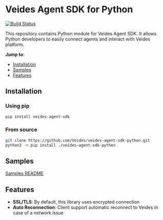 # Veides Agent SDK for Python

[![Build Status](https://travis-ci.org/Veides/veides-agent-sdk-python.svg?branch=master)](https://travis-ci.org/Veides/veides-agent-sdk-python)

This repository contains Python module for Veides Agent SDK. It allows Python developers to easily connect agents and interact with Veides platform. 

**Jump to**:

* [Installation](#Installation)
* [Samples](#Samples)
* [Features](#Features)

## Installation

### Using pip

```bash
pip install veides-agent-sdk
```

### From source

```bash
git clone https://github.com/Veides/veides-agent-sdk-python.git
python3 -m pip install ./veides-agent-sdk-python
```

## Samples

[Samples README](https://github.com/Veides/veides-agent-sdk-python/blob/master/samples)

## Features

- **SSL/TLS**: By default, this library uses encrypted connection
- **Auto Reconnection**: Client support automatic reconnect to Veides in case of a network issue
